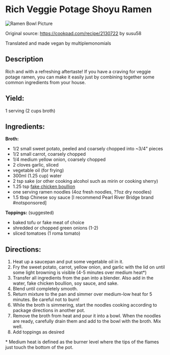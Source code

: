 # Rich Veggie Potage Shoyu Ramen

![Ramen Bowl Picture](https://cdn.discordapp.com/attachments/1071706050736165005/1095553968945512488/20230411_203923.jpg)

Original source: https://cookpad.com/recipe/2130722 by susu58

Translated and made vegan by multiplemonomials

## Description
Rich and with a refreshing aftertaste!  If you have a craving for veggie potage ramen, you can make it easily just by combining together some common ingredients from your house.

## Yield: 
1 serving (2 cups broth)

## Ingredients:

**Broth:**
- 1/2 small sweet potato, peeled and coarsely chopped into ~3/4" pieces
- 1/2 small carrot, coarsely chopped
- 1/4 medium yellow onion, coarsely chopped
- 2 cloves garlic, sliced
- vegetable oil (for frying)
- 300ml (1.25 cup) water
- 2 tsp sake (or other cooking alcohol such as mirin or cooking sherry)
- 1.25 tsp [fake chicken boullion](https://www.amazon.com/Better-Than-Bouillon-Chicken-Certified/dp/B000N7YKQK)
- one serving ramen noodles (4oz fresh noodles, ??oz dry noodles)
- 1.5 tbsp Chinese soy sauce [I recommend Pearl River Bridge brand #notsponsored]

**Toppings:** (suggested)
- baked tofu or fake meat of choice
- shredded or chopped green onions (1-2)
- sliced tomatoes (1 roma tomato)

## Directions:

1. Heat up a saucepan and put some vegetable oil in it.
2. Fry the sweet potato, carrot, yellow onion, and garlic with the lid on until some light browning is visible (4-5 minutes over medium heat*)
3. Transfer all ingredients from the pan into a blender.  Also add in the water, fake chicken boullion, soy sauce, and sake.
4. Blend until completely smooth.
5. Return mixture to the pan and simmer over medium-low heat for 5 minutes.  Be careful not to burn!
6. While the broth is simmering, start the noodles cooking according to package directions in another pot.
8. Remove the broth from heat and pour it into a bowl.  When the noodles are ready, carefully drain them and add to the bowl with the broth.  Mix well.
9. Add toppings as desired

\* Medium heat is defined as the burner level where the tips of the flames just touch the bottom of the pot.
